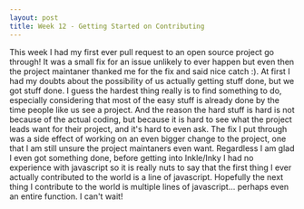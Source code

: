 ```yaml
---
layout: post
title: Week 12 - Getting Started on Contributing
---
```


   This week I had my first ever pull request to an open source project go through! It was a small fix for an issue unlikely to ever happen but even then the project maintaner thanked me for the fix and said nice catch :). At first I had my doubts about the possibility of us actually getting stuff done, but we got stuff done. I guess the hardest thing really is to find something to do, especially considering that most of the easy stuff is already done by the time people like us see a project. And the reason the hard stuff is hard is not because of the actual coding, but because it is hard to see what the project leads want for their project, and it's hard to even ask. The fix I put through was a side effect of working on an even bigger change to the project, one that I am still unsure the project maintaners even want. Regardless I am glad I even got something done, before getting into Inkle/Inky I had no experience with javascript so it is really nuts to say that the first thing I ever actually contributed to the world is a line of javascript. Hopefully the next thing I contribute to the world is multiple lines of javascript... perhaps even an entire function. I can't wait!
